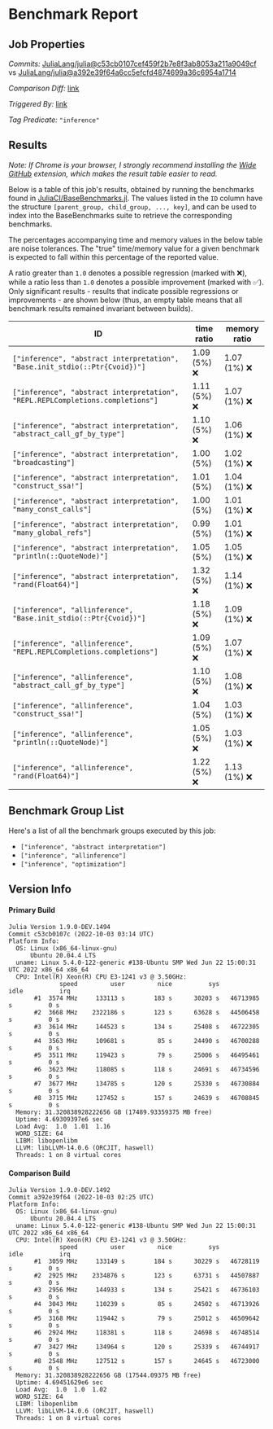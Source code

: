 # Benchmark Report

## Job Properties

*Commits:* [JuliaLang/julia@c53cb0107cef459f2b7e8f3ab8053a211a9049cf](https://github.com/JuliaLang/julia/commit/c53cb0107cef459f2b7e8f3ab8053a211a9049cf) vs [JuliaLang/julia@a392e39f64a6cc5efcfd4874699a36c6954a1714](https://github.com/JuliaLang/julia/commit/a392e39f64a6cc5efcfd4874699a36c6954a1714)

*Comparison Diff:* [link](https://github.com/JuliaLang/julia/compare/a392e39f64a6cc5efcfd4874699a36c6954a1714..c53cb0107cef459f2b7e8f3ab8053a211a9049cf)

*Triggered By:* [link](https://github.com/JuliaLang/julia/pull/46471#issuecomment-1264877108)

*Tag Predicate:* `"inference"`

## Results

*Note: If Chrome is your browser, I strongly recommend installing the [Wide GitHub](https://chrome.google.com/webstore/detail/wide-github/kaalofacklcidaampbokdplbklpeldpj?hl=en)
extension, which makes the result table easier to read.*

Below is a table of this job's results, obtained by running the benchmarks found in
[JuliaCI/BaseBenchmarks.jl](https://github.com/JuliaCI/BaseBenchmarks.jl). The values
listed in the `ID` column have the structure `[parent_group, child_group, ..., key]`,
and can be used to index into the BaseBenchmarks suite to retrieve the corresponding
benchmarks.

The percentages accompanying time and memory values in the below table are noise tolerances. The "true"
time/memory value for a given benchmark is expected to fall within this percentage of the reported value.

A ratio greater than `1.0` denotes a possible regression (marked with :x:), while a ratio less
than `1.0` denotes a possible improvement (marked with :white_check_mark:). Only significant results - results
that indicate possible regressions or improvements - are shown below (thus, an empty table means that all
benchmark results remained invariant between builds).

| ID | time ratio | memory ratio |
|----|------------|--------------|
| `["inference", "abstract interpretation", "Base.init_stdio(::Ptr{Cvoid})"]` | 1.09 (5%) :x: | 1.07 (1%) :x: |
| `["inference", "abstract interpretation", "REPL.REPLCompletions.completions"]` | 1.11 (5%) :x: | 1.07 (1%) :x: |
| `["inference", "abstract interpretation", "abstract_call_gf_by_type"]` | 1.10 (5%) :x: | 1.06 (1%) :x: |
| `["inference", "abstract interpretation", "broadcasting"]` | 1.00 (5%)  | 1.02 (1%) :x: |
| `["inference", "abstract interpretation", "construct_ssa!"]` | 1.01 (5%)  | 1.04 (1%) :x: |
| `["inference", "abstract interpretation", "many_const_calls"]` | 1.00 (5%)  | 1.01 (1%) :x: |
| `["inference", "abstract interpretation", "many_global_refs"]` | 0.99 (5%)  | 1.01 (1%) :x: |
| `["inference", "abstract interpretation", "println(::QuoteNode)"]` | 1.05 (5%)  | 1.05 (1%) :x: |
| `["inference", "abstract interpretation", "rand(Float64)"]` | 1.32 (5%) :x: | 1.14 (1%) :x: |
| `["inference", "allinference", "Base.init_stdio(::Ptr{Cvoid})"]` | 1.18 (5%) :x: | 1.09 (1%) :x: |
| `["inference", "allinference", "REPL.REPLCompletions.completions"]` | 1.09 (5%) :x: | 1.07 (1%) :x: |
| `["inference", "allinference", "abstract_call_gf_by_type"]` | 1.10 (5%) :x: | 1.08 (1%) :x: |
| `["inference", "allinference", "construct_ssa!"]` | 1.04 (5%)  | 1.03 (1%) :x: |
| `["inference", "allinference", "println(::QuoteNode)"]` | 1.05 (5%) :x: | 1.03 (1%) :x: |
| `["inference", "allinference", "rand(Float64)"]` | 1.22 (5%) :x: | 1.13 (1%) :x: |

## Benchmark Group List

Here's a list of all the benchmark groups executed by this job:

- `["inference", "abstract interpretation"]`
- `["inference", "allinference"]`
- `["inference", "optimization"]`

## Version Info

#### Primary Build

```
Julia Version 1.9.0-DEV.1494
Commit c53cb0107c (2022-10-03 03:14 UTC)
Platform Info:
  OS: Linux (x86_64-linux-gnu)
      Ubuntu 20.04.4 LTS
  uname: Linux 5.4.0-122-generic #138-Ubuntu SMP Wed Jun 22 15:00:31 UTC 2022 x86_64 x86_64
  CPU: Intel(R) Xeon(R) CPU E3-1241 v3 @ 3.50GHz: 
              speed         user         nice          sys         idle          irq
       #1  3574 MHz     133113 s        183 s      30203 s   46713985 s          0 s
       #2  3668 MHz    2322186 s        123 s      63628 s   44506458 s          0 s
       #3  3614 MHz     144523 s        134 s      25408 s   46722305 s          0 s
       #4  3563 MHz     109681 s         85 s      24490 s   46700288 s          0 s
       #5  3511 MHz     119423 s         79 s      25006 s   46495461 s          0 s
       #6  3623 MHz     118085 s        118 s      24691 s   46734596 s          0 s
       #7  3677 MHz     134785 s        120 s      25330 s   46730884 s          0 s
       #8  3715 MHz     127452 s        157 s      24639 s   46708845 s          0 s
  Memory: 31.320838928222656 GB (17489.93359375 MB free)
  Uptime: 4.69309397e6 sec
  Load Avg:  1.0  1.01  1.16
  WORD_SIZE: 64
  LIBM: libopenlibm
  LLVM: libLLVM-14.0.6 (ORCJIT, haswell)
  Threads: 1 on 8 virtual cores

```

#### Comparison Build

```
Julia Version 1.9.0-DEV.1492
Commit a392e39f64 (2022-10-03 02:25 UTC)
Platform Info:
  OS: Linux (x86_64-linux-gnu)
      Ubuntu 20.04.4 LTS
  uname: Linux 5.4.0-122-generic #138-Ubuntu SMP Wed Jun 22 15:00:31 UTC 2022 x86_64 x86_64
  CPU: Intel(R) Xeon(R) CPU E3-1241 v3 @ 3.50GHz: 
              speed         user         nice          sys         idle          irq
       #1  3059 MHz     133149 s        184 s      30229 s   46728119 s          0 s
       #2  2925 MHz    2334876 s        123 s      63731 s   44507887 s          0 s
       #3  2956 MHz     144933 s        134 s      25421 s   46736103 s          0 s
       #4  3043 MHz     110239 s         85 s      24502 s   46713926 s          0 s
       #5  3168 MHz     119442 s         79 s      25012 s   46509642 s          0 s
       #6  2924 MHz     118381 s        118 s      24698 s   46748514 s          0 s
       #7  3427 MHz     134964 s        120 s      25339 s   46744917 s          0 s
       #8  2548 MHz     127512 s        157 s      24645 s   46723000 s          0 s
  Memory: 31.320838928222656 GB (17544.09375 MB free)
  Uptime: 4.69451629e6 sec
  Load Avg:  1.0  1.0  1.02
  WORD_SIZE: 64
  LIBM: libopenlibm
  LLVM: libLLVM-14.0.6 (ORCJIT, haswell)
  Threads: 1 on 8 virtual cores

```
